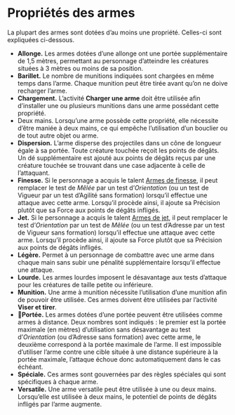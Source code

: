 # Propriétés des armes

La plupart des armes sont dotées d’au moins une propriété. Celles-ci sont expliquées ci-dessous.

- **Allonge.** Les armes dotées d’une allonge ont une portée supplémentaire de 1,5 mètres, permettant au personnage d’atteindre les créatures situées à 3 mètres ou moins de sa position.
- **Barillet.** Le nombre de munitions indiquées sont chargées en même temps dans l’arme. Chaque munition peut être tirée avant qu’on ne doive recharger l’arme.
- **Chargement.** L’activité **Charger une arme** doit être utilisée afin d’installer une ou plusieurs munitions dans une arme possédant cette propriété.
- Deux mains. Lorsqu’une arme possède cette propriété, elle nécessite d’être maniée à deux mains, ce qui empêche l’utilisation d’un bouclier ou de tout autre objet ou arme.
- **Dispersion.** L’arme disperse des projectiles dans un cône de longueur égale à sa portée. Toute créature touchée reçoit les points de dégâts. Un dé supplémentaire est ajouté aux points de dégâts reçus par une créature touchée se trouvant dans une case adjacente à celle de l’attaquant.
- **Finesse.** Si le personnage a acquis le talent <u>Armes de finesse</u>, il peut remplacer le test de _Mêlée_ par un test d’_Orientation_ (ou un test de Vigueur par un test d’Agilité sans formation) lorsqu’il effectue une attaque avec cette arme. Lorsqu’il procède ainsi, il ajoute sa Précision plutôt que sa Force aux points de dégâts infligés.
- **Jet.** Si le personnage a acquis le talent <u>Armes de jet</u>, il peut remplacer le test d’_Orientation_ par un test de _Mêlée_ (ou un test d’Adresse par un test de Vigueur sans formation) lorsqu’il effectue une attaque avec cette arme. Lorsqu’il procède ainsi, il ajoute sa Force plutôt que sa Précision aux points de dégâts infligés.
- **Légère.** Permet à un personnage de combattre avec une arme dans chaque main sans subir une pénalité supplémentaire lorsqu’il effectue une attaque.
- **Lourde.** Les armes lourdes imposent le désavantage aux tests d’attaque pour les créatures de taille petite ou inférieure.
- **Munition.** Une arme à munition nécessite l’utilisation d’une munition afin de pouvoir être utilisée. Ces armes doivent être utilisées par l’activité **Viser et tirer**.
- **🚧Portée.** Les armes dotées d’une portée peuvent être utilisées comme armes à distance. Deux nombres sont indiqués : le premier est la portée maximale (en mètres) d’utilisation sans désavantage au test d’_Orientation_ (ou d’Adresse sans formation) avec cette arme, le deuxième correspond à la portée maximale de l’arme. Il est impossible d’utiliser l’arme contre une cible située à une distance supérieure à la portée maximale, l’attaque échoue donc automatiquement dans le cas échéant.
- **Spéciale.** Ces armes sont gouvernées par des règles spéciales qui sont spécifiques à chaque arme.
- **Versatile.** Une arme versatile peut être utilisée à une ou deux mains. Lorsqu’elle est utilisée à deux mains, le potentiel de points de dégâts infligés par l’arme augmente.

